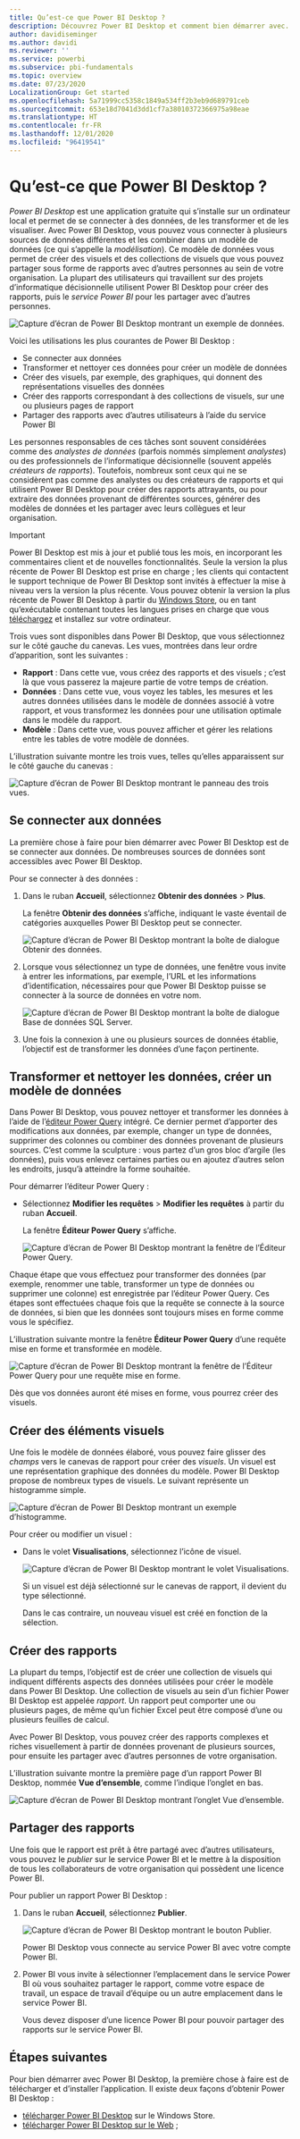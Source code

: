 ```yaml
---
title: Qu’est-ce que Power BI Desktop ?
description: Découvrez Power BI Desktop et comment bien démarrer avec.
author: davidiseminger
ms.author: davidi
ms.reviewer: ''
ms.service: powerbi
ms.subservice: pbi-fundamentals
ms.topic: overview
ms.date: 07/23/2020
LocalizationGroup: Get started
ms.openlocfilehash: 5a71999cc5358c1849a534ff2b3eb9d689791ceb
ms.sourcegitcommit: 653e18d7041d3dd1cf7a38010372366975a98eae
ms.translationtype: HT
ms.contentlocale: fr-FR
ms.lasthandoff: 12/01/2020
ms.locfileid: "96419541"
---
```

# <a name="what-is-power-bi-desktop"></a>Qu’est-ce que Power BI Desktop ?

*Power BI Desktop* est une application gratuite qui s’installe sur un ordinateur local et permet de se connecter à des données, de les transformer et de les visualiser. Avec Power BI Desktop, vous pouvez vous connecter à plusieurs sources de données différentes et les combiner dans un modèle de données (ce qui s’appelle la *modélisation*). Ce modèle de données vous permet de créer des visuels et des collections de visuels que vous pouvez partager sous forme de rapports avec d’autres personnes au sein de votre organisation. La plupart des utilisateurs qui travaillent sur des projets d’informatique décisionnelle utilisent Power BI Desktop pour créer des rapports, puis le *service Power BI* pour les partager avec d’autres personnes.

![Capture d’écran de Power BI Desktop montrant un exemple de données.](media/desktop-what-is-desktop/what-is-desktop_01.png)

Voici les utilisations les plus courantes de Power BI Desktop :

* Se connecter aux données
* Transformer et nettoyer ces données pour créer un modèle de données
* Créer des visuels, par exemple, des graphiques, qui donnent des représentations visuelles des données
* Créer des rapports correspondant à des collections de visuels, sur une ou plusieurs pages de rapport
* Partager des rapports avec d’autres utilisateurs à l’aide du service Power BI

Les personnes responsables de ces tâches sont souvent considérées comme des *analystes de données* (parfois nommés simplement *analystes*) ou des professionnels de l’informatique décisionnelle (souvent appelés *créateurs de rapports*). Toutefois, nombreux sont ceux qui ne se considèrent pas comme des analystes ou des créateurs de rapports et qui utilisent Power BI Desktop pour créer des rapports attrayants, ou pour extraire des données provenant de différentes sources, générer des modèles de données et les partager avec leurs collègues et leur organisation.


> [!IMPORTANT]
> Power BI Desktop est mis à jour et publié tous les mois, en incorporant les commentaires client et de nouvelles fonctionnalités. Seule la version la plus récente de Power BI Desktop est prise en charge ; les clients qui contactent le support technique de Power BI Desktop sont invités à effectuer la mise à niveau vers la version la plus récente. Vous pouvez obtenir la version la plus récente de Power BI Desktop à partir du [Windows Store](https://aka.ms/pbidesktopstore), ou en tant qu’exécutable contenant toutes les langues prises en charge que vous [téléchargez](https://www.microsoft.com/download/details.aspx?id=58494) et installez sur votre ordinateur.


Trois vues sont disponibles dans Power BI Desktop, que vous sélectionnez sur le côté gauche du canevas. Les vues, montrées dans leur ordre d’apparition, sont les suivantes :
* **Rapport** : Dans cette vue, vous créez des rapports et des visuels ; c’est là que vous passerez la majeure partie de votre temps de création.
* **Données** : Dans cette vue, vous voyez les tables, les mesures et les autres données utilisées dans le modèle de données associé à votre rapport, et vous transformez les données pour une utilisation optimale dans le modèle du rapport.
* **Modèle** : Dans cette vue, vous pouvez afficher et gérer les relations entre les tables de votre modèle de données.

L’illustration suivante montre les trois vues, telles qu’elles apparaissent sur le côté gauche du canevas :

![Capture d’écran de Power BI Desktop montrant le panneau des trois vues.](media/desktop-what-is-desktop/what-is-desktop-07.png)
 

## <a name="connect-to-data"></a>Se connecter aux données
La première chose à faire pour bien démarrer avec Power BI Desktop est de se connecter aux données. De nombreuses sources de données sont accessibles avec Power BI Desktop. 

Pour se connecter à des données :

1. Dans le ruban **Accueil**, sélectionnez **Obtenir des données** > **Plus**. 

   La fenêtre **Obtenir des données** s’affiche, indiquant le vaste éventail de catégories auxquelles Power BI Desktop peut se connecter.

   ![Capture d’écran de Power BI Desktop montrant la boîte de dialogue Obtenir des données.](media/desktop-what-is-desktop/what-is-desktop_02.png)

2. Lorsque vous sélectionnez un type de données, une fenêtre vous invite à entrer les informations, par exemple, l’URL et les informations d’identification, nécessaires pour que Power BI Desktop puisse se connecter à la source de données en votre nom.

   ![Capture d’écran de Power BI Desktop montrant la boîte de dialogue Base de données SQL Server.](media/desktop-what-is-desktop/what-is-desktop_03.png)

3. Une fois la connexion à une ou plusieurs sources de données établie, l’objectif est de transformer les données d’une façon pertinente.

## <a name="transform-and-clean-data-create-a-model"></a>Transformer et nettoyer les données, créer un modèle de données

Dans Power BI Desktop, vous pouvez nettoyer et transformer les données à l’aide de l’[éditeur Power Query](../transform-model/desktop-query-overview.md) intégré. Ce dernier permet d’apporter des modifications aux données, par exemple, changer un type de données, supprimer des colonnes ou combiner des données provenant de plusieurs sources. C’est comme la sculpture : vous partez d’un gros bloc d’argile (les données), puis vous enlevez certaines parties ou en ajoutez d’autres selon les endroits, jusqu’à atteindre la forme souhaitée. 

Pour démarrer l’éditeur Power Query :

- Sélectionnez **Modifier les requêtes** > **Modifier les requêtes** à partir du ruban **Accueil**.

   La fenêtre **Éditeur Power Query** s’affiche.

   ![Capture d’écran de Power BI Desktop montrant la fenêtre de l’Éditeur Power Query.](media/desktop-getting-started/designer_gsg_editquery.png)

Chaque étape que vous effectuez pour transformer des données (par exemple, renommer une table, transformer un type de données ou supprimer une colonne) est enregistrée par l’éditeur Power Query. Ces étapes sont effectuées chaque fois que la requête se connecte à la source de données, si bien que les données sont toujours mises en forme comme vous le spécifiez.

L’illustration suivante montre la fenêtre **Éditeur Power Query** d’une requête mise en forme et transformée en modèle.

 ![Capture d’écran de Power BI Desktop montrant la fenêtre de l’Éditeur Power Query pour une requête mise en forme.](media/desktop-getting-started/shapecombine_querysettingsfinished.png)

Dès que vos données auront été mises en forme, vous pourrez créer des visuels. 

## <a name="create-visuals"></a>Créer des éléments visuels 

Une fois le modèle de données élaboré, vous pouvez faire glisser des *champs* vers le canevas de rapport pour créer des *visuels*. Un visuel est une représentation graphique des données du modèle. Power BI Desktop propose de nombreux types de visuels. Le suivant représente un histogramme simple. 

![Capture d’écran de Power BI Desktop montrant un exemple d’histogramme.](media/desktop-what-is-desktop/what-is-desktop_04.png)

Pour créer ou modifier un visuel : 

- Dans le volet **Visualisations**, sélectionnez l’icône de visuel. 

   ![Capture d’écran de Power BI Desktop montrant le volet Visualisations.](media/desktop-what-is-desktop/what-is-desktop_05.png)

   Si un visuel est déjà sélectionné sur le canevas de rapport, il devient du type sélectionné. 

   Dans le cas contraire, un nouveau visuel est créé en fonction de la sélection.


## <a name="create-reports"></a>Créer des rapports

La plupart du temps, l’objectif est de créer une collection de visuels qui indiquent différents aspects des données utilisées pour créer le modèle dans Power BI Desktop. Une collection de visuels au sein d’un fichier Power BI Desktop est appelée *rapport*. Un rapport peut comporter une ou plusieurs pages, de même qu’un fichier Excel peut être composé d’une ou plusieurs feuilles de calcul.

Avec Power BI Desktop, vous pouvez créer des rapports complexes et riches visuellement à partir de données provenant de plusieurs sources, pour ensuite les partager avec d’autres personnes de votre organisation.

L’illustration suivante montre la première page d’un rapport Power BI Desktop, nommée **Vue d’ensemble**, comme l’indique l’onglet en bas. 

![Capture d’écran de Power BI Desktop montrant l’onglet Vue d’ensemble.](media/desktop-what-is-desktop/what-is-desktop_01.png)

## <a name="share-reports"></a>Partager des rapports

Une fois que le rapport est prêt à être partagé avec d’autres utilisateurs, vous pouvez le *publier* sur le service Power BI et le mettre à la disposition de tous les collaborateurs de votre organisation qui possèdent une licence Power BI. 

Pour publier un rapport Power BI Desktop : 

1. Dans le ruban **Accueil**, sélectionnez **Publier**.

   ![Capture d’écran de Power BI Desktop montrant le bouton Publier.](media/desktop-what-is-desktop/what-is-desktop_06.png)

   Power BI Desktop vous connecte au service Power BI avec votre compte Power BI. 

2. Power BI vous invite à sélectionner l’emplacement dans le service Power BI où vous souhaitez partager le rapport, comme votre espace de travail, un espace de travail d’équipe ou un autre emplacement dans le service Power BI. 

   Vous devez disposer d’une licence Power BI pour pouvoir partager des rapports sur le service Power BI.


## <a name="next-steps"></a>Étapes suivantes

Pour bien démarrer avec Power BI Desktop, la première chose à faire est de télécharger et d’installer l’application. Il existe deux façons d’obtenir Power BI Desktop :

* [télécharger Power BI Desktop](https://aka.ms/pbidesktopstore) sur le Windows Store.
* [télécharger Power BI Desktop sur le Web](https://www.microsoft.com/download/details.aspx?id=58494) ;